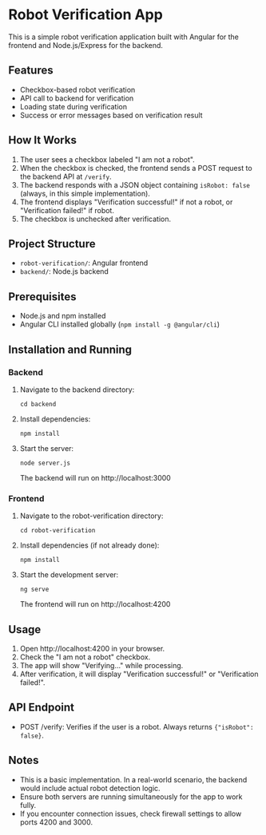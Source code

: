 # Robot Verification App

This is a simple robot verification application built with Angular for the frontend and Node.js/Express for the backend.

## Features

- Checkbox-based robot verification
- API call to backend for verification
- Loading state during verification
- Success or error messages based on verification result

## How It Works

1. The user sees a checkbox labeled "I am not a robot".
2. When the checkbox is checked, the frontend sends a POST request to the backend API at `/verify`.
3. The backend responds with a JSON object containing `isRobot: false` (always, in this simple implementation).
4. The frontend displays "Verification successful!" if not a robot, or "Verification failed!" if robot.
5. The checkbox is unchecked after verification.

## Project Structure

- `robot-verification/`: Angular frontend
- `backend/`: Node.js backend

## Prerequisites

- Node.js and npm installed
- Angular CLI installed globally (`npm install -g @angular/cli`)

## Installation and Running

### Backend

1. Navigate to the backend directory:
   ```
   cd backend
   ```

2. Install dependencies:
   ```
   npm install
   ```

3. Start the server:
   ```
   node server.js
   ```
   The backend will run on http://localhost:3000

### Frontend

1. Navigate to the robot-verification directory:
   ```
   cd robot-verification
   ```

2. Install dependencies (if not already done):
   ```
   npm install
   ```

3. Start the development server:
   ```
   ng serve
   ```
   The frontend will run on http://localhost:4200

## Usage

1. Open http://localhost:4200 in your browser.
2. Check the "I am not a robot" checkbox.
3. The app will show "Verifying..." while processing.
4. After verification, it will display "Verification successful!" or "Verification failed!".

## API Endpoint

- POST /verify: Verifies if the user is a robot. Always returns `{"isRobot": false}`.

## Notes

- This is a basic implementation. In a real-world scenario, the backend would include actual robot detection logic.
- Ensure both servers are running simultaneously for the app to work fully.
- If you encounter connection issues, check firewall settings to allow ports 4200 and 3000.
